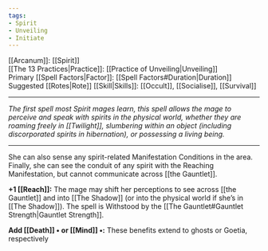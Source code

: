 ```yaml
---
tags:
- Spirit
- Unveiling
- Initiate
---
```


[[Arcanum]]: [[Spirit]]\
[[The 13 Practices|Practice]]: [[Practice of Unveiling|Unveiling]]\
Primary [[Spell Factors|Factor]]: [[Spell Factors#Duration|Duration]]\
Suggested [[Rotes|Rote]] [[Skill|Skills]]: [[Occult]], [[Socialise]], [[Survival]]

---

_The first spell most Spirit mages learn, this spell allows the mage to perceive and speak with spirits in the physical world, whether they are roaming freely in [[Twilight]], slumbering within an object (including discorporated spirits in hibernation), or possessing a living being._

---

She can also sense any spirit-related Manifestation Conditions in the area.\
Finally, she can see the conduit of any spirit with the Reaching Manifestation, but cannot communicate across [[the Gauntlet]].

**+1 [[Reach]]:** The mage may shift her perceptions to see across [[the Gauntlet]] and into [[The Shadow]] (or into the physical world if she’s in [[The Shadow]]). The spell is Withstood by the [[The Gauntlet#Gauntlet Strength|Gauntlet Strength]].

**Add [[Death]] • or [[Mind]] •:** These benefits extend to ghosts or Goetia, respectively